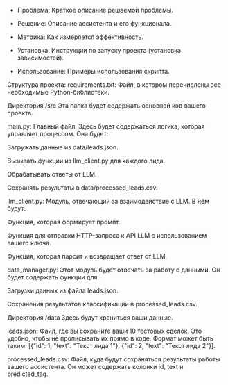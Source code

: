 - Проблема: Краткое описание решаемой проблемы.

- Решение: Описание ассистента и его функционала.

- Метрика: Как измеряется эффективность.

- Установка: Инструкции по запуску проекта (установка зависимостей).

- Использование: Примеры использования скрипта.


Структура проекта:
requirements.txt: Файл, в котором перечислены все необходимые Python-библиотеки.

Директория /src
Эта папка будет содержать основной код вашего проекта.

main.py: Главный файл. Здесь будет содержаться логика, которая управляет процессом. Она будет:

Загружать данные из data/leads.json.

Вызывать функции из llm_client.py для каждого лида.

Обрабатывать ответы от LLM.

Сохранять результаты в data/processed_leads.csv.

llm_client.py: Модуль, отвечающий за взаимодействие с LLM. В нём будут:

Функция, которая формирует промпт.

Функция для отправки HTTP-запроса к API LLM с использованием вашего ключа.

Функция, которая парсит и возвращает ответ от LLM.

data_manager.py: Этот модуль будет отвечать за работу с данными. Он будет содержать функции для:

Загрузки данных из файла leads.json.

Сохранения результатов классификации в processed_leads.csv.

Директория /data
Здесь будут храниться ваши данные.

leads.json: Файл, где вы сохраните ваши 10 тестовых сделок. Это удобно, чтобы не прописывать их прямо в коде. Формат может быть таким: [{"id": 1, "text": "Текст лида 1"}, {"id": 2, "text": "Текст лида 2"}].

processed_leads.csv: Файл, куда будут сохраняться результаты работы вашего ассистента. Он может содержать колонки id, text и predicted_tag.
